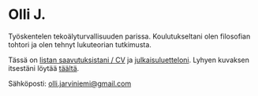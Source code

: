 # Olli J.

Työskentelen tekoälyturvallisuuden parissa. Koulutukseltani olen filosofian tohtori ja olen tehnyt lukuteorian tutkimusta.

Tässä on [listan saavutuksistani / CV](https://ollij.fi/CV) ja [julkaisuluetteloni](https://ollij.fi/tutkimus). Lyhyen kuvaksen itsestäni löytää [täältä](https://ollij.fi/itsestani).

Sähköposti: olli.jarviniemi@gmail.com


